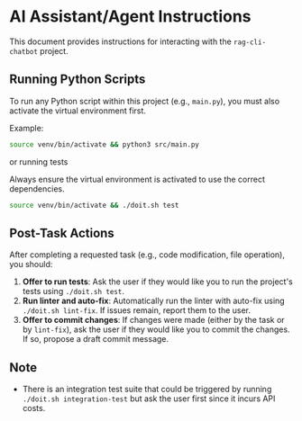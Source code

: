 # AI Assistant/Agent Instructions

This document provides instructions for interacting with the `rag-cli-chatbot` project.

## Running Python Scripts

To run any Python script within this project (e.g., `main.py`), you must also activate the virtual environment first.

Example:

```bash
source venv/bin/activate && python3 src/main.py
```

or running tests

Always ensure the virtual environment is activated to use the correct dependencies.

```bash
source venv/bin/activate && ./doit.sh test
```

## Post-Task Actions

After completing a requested task (e.g., code modification, file operation), you should:

1.  **Offer to run tests**: Ask the user if they would like you to run the project's tests using `./doit.sh test`.
2.  **Run linter and auto-fix**: Automatically run the linter with auto-fix using `./doit.sh lint-fix`. If issues remain, report them to the user.
3.  **Offer to commit changes**: If changes were made (either by the task or by `lint-fix`), ask the user if they would like you to commit the changes. If so, propose a draft commit message.

## Note

- There is an integration test suite that could be triggered by running `./doit.sh integration-test` but ask the user first since it incurs API costs.
